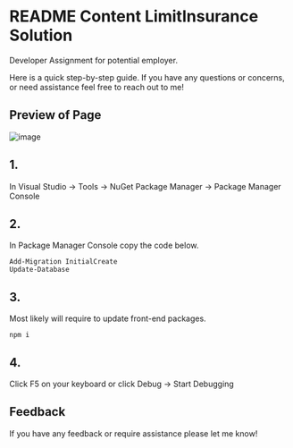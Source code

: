 # README Content LimitInsurance Solution

Developer Assignment for potential employer.

Here is a quick step-by-step guide. If you have any questions or concerns, or need assistance feel free to reach out to me!

## Preview of Page
![image](https://user-images.githubusercontent.com/10634184/218577075-ad078ff6-408c-4459-ada4-189aaadb40e7.png)

## 1.
In Visual Studio -> Tools -> NuGet Package Manager -> Package Manager Console

## 2.
In Package Manager Console copy the code below.

```
Add-Migration InitialCreate
Update-Database
```
## 3.
Most likely will require to update front-end packages. 
```
npm i
```

## 4.
Click F5 on your keyboard or click Debug -> Start Debugging

## Feedback
If you have any feedback or require assistance please let me know!
